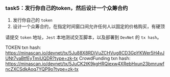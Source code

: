 
### task5：发行你自己的token，然后设计一个众筹合约

1. 发行你自己的 `token`
2. 设计一个众筹合约，在指定时间窗口间允许任何人以固定的价格购买，有硬顶

请提交 `token` 地址，`Jest` 本地测试交互脚本，以及部署到 `DevNet` 的 `tx hash`。

TOKEN txn hash: https://minascan.io/devnet/tx/5Ju88X8RDiVuZCHVug8CD3GpYKWer5H4vJUNt7vaBtfEyTmiUQDR?type=zk-tx
CrowdFunding txn hash: https://minascan.io/devnet/tx/5JuCK2tK9kgHRQiexw4XRebHxun23bmruwfncZXCSdkAoq7YQP9o?type=zk-tx
